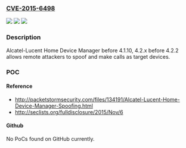 ### [CVE-2015-6498](https://cve.mitre.org/cgi-bin/cvename.cgi?name=CVE-2015-6498)
![](https://img.shields.io/static/v1?label=Product&message=n%2Fa&color=blue)
![](https://img.shields.io/static/v1?label=Version&message=n%2Fa&color=blue)
![](https://img.shields.io/static/v1?label=Vulnerability&message=n%2Fa&color=brighgreen)

### Description

Alcatel-Lucent Home Device Manager before 4.1.10, 4.2.x before 4.2.2 allows remote attackers to spoof and make calls as target devices.

### POC

#### Reference
- http://packetstormsecurity.com/files/134191/Alcatel-Lucent-Home-Device-Manager-Spoofing.html
- http://seclists.org/fulldisclosure/2015/Nov/6

#### Github
No PoCs found on GitHub currently.

